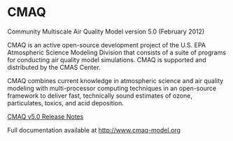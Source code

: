 CMAQ
====

Community Multiscale Air Quality Model version 5.0 (February 2012)

CMAQ is an active open-source development project of the U.S. EPA Atmospheric Science Modeling Division that consists of a suite of programs for conducting air quality model simulations. CMAQ is supported and distributed by the CMAS Center.

CMAQ combines current knowledge in atmospheric science and air quality modeling with multi-processor computing techniques in an open-source framework to deliver fast, technically sound estimates of ozone, particulates, toxics, and acid deposition.

[CMAQ v5.0 Release Notes](https://www.airqualitymodeling.org/index.php/CMAQ_version_5.0_(February_2012_release)_Technical_Documentation)

Full documentation available at http://www.cmaq-model.org
